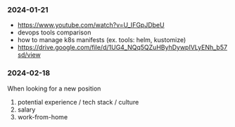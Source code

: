 ### 2024-01-21

+ https://www.youtube.com/watch?v=U_IFGpJDbeU
+ devops tools comparison
+ how to manage k8s manifests (ex. tools: helm, kustomize)
+ https://drive.google.com/file/d/1UG4_NQq5QZuHByhDywpIVLyENh_b57sd/view

### 2024-02-18

When looking for a new position

1. potential experience / tech stack / culture
2. salary
3. work-from-home

